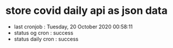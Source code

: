 # store covid daily api as json data

- last cronjob : Tuesday, 20 October 2020 00:58:11
- status og cron : success
- status daily cron : success
      
      